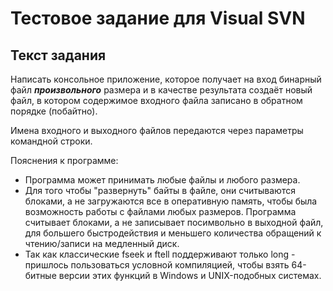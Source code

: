 # Тестовое задание для Visual SVN

## Текст задания

Написать консольное приложение, которое получает на вход
бинарный файл ***произвольного*** размера и в качестве результата создаёт
новый файл, в котором содержимое входного файла записано в обратном порядке (побайтно).

Имена входного и выходного файлов передаются через параметры командной строки.

Пояснения к программе:
* Программа может принимать любые файлы и любого размера.
* Для того чтобы "развернуть" байты в файле, они считываются блоками,
а не загружаются все в оперативную память, чтобы была возможность работы
с файлами любых размеров. Программа считывает блоками, а не записывает посимвольно в выходной файл,
для большего быстродействия и меньшего количества обращений к чтению/записи на медленный диск.
* Так как классические fseek и ftell поддерживают только long - пришлось пользоваться
условной компиляцией, чтобы взять 64-битные версии этих функций в Windows и UNIX-подобных системах.
